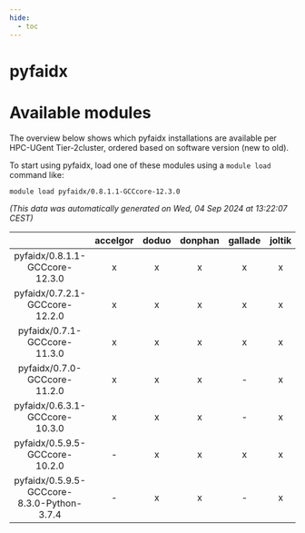 ```yaml
---
hide:
  - toc
---
```


pyfaidx
=======

# Available modules


The overview below shows which pyfaidx installations are available per HPC-UGent Tier-2cluster, ordered based on software version (new to old).

To start using pyfaidx, load one of these modules using a `module load` command like:

```shell
module load pyfaidx/0.8.1.1-GCCcore-12.3.0
```

*(This data was automatically generated on Wed, 04 Sep 2024 at 13:22:07 CEST)*  

| |accelgor|doduo|donphan|gallade|joltik|shinx|skitty|
| :---: | :---: | :---: | :---: | :---: | :---: | :---: | :---: |
|pyfaidx/0.8.1.1-GCCcore-12.3.0|x|x|x|x|x|x|x|
|pyfaidx/0.7.2.1-GCCcore-12.2.0|x|x|x|x|x|-|x|
|pyfaidx/0.7.1-GCCcore-11.3.0|x|x|x|x|x|-|x|
|pyfaidx/0.7.0-GCCcore-11.2.0|x|x|x|-|x|-|x|
|pyfaidx/0.6.3.1-GCCcore-10.3.0|x|x|x|-|x|-|x|
|pyfaidx/0.5.9.5-GCCcore-10.2.0|-|x|x|x|x|-|x|
|pyfaidx/0.5.9.5-GCCcore-8.3.0-Python-3.7.4|-|x|x|-|x|-|x|
